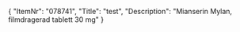 {
  "ItemNr": "078741",
  "Title": "test",
  "Description": "Mianserin Mylan, filmdragerad tablett 30 mg"
}